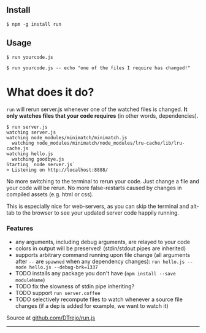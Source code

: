 ## Install

`$ npm -g install run`

## Usage

`$ run yourcode.js`

`$ run yourcode.js -- echo "one of the files I require has changed!"`

# What does it do?

`run` will rerun server.js whenever one of the watched files is
changed. **It only watches files that your code requires** (in other words,
dependencies).

    $ run server.js
    watching server.js
    watching node_modules/minimatch/minimatch.js
      watching node_modules/minimatch/node_modules/lru-cache/lib/lru-cache.js
    watching hello.js
      watching goodbye.js
    Starting `node server.js`
    > Listening on http://localhost:8888/

No more switching to the terminal to rerun your code. Just change a file and
your code will be rerun. No more false-restarts caused by changes in compiled
assets (e.g. html or css).

This is especially nice for web-servers, as you can skip the terminal and
alt-tab to the browser to see your updated server code happily running.

### Features
- any arguments, including debug arguments, are relayed to your code
- colors in output will be preserved! (stdin/stdout pipes are inherited)
- supports arbitrary command running upon file change (all arguments after `--`
  are `spawned` when any dependency changes):
  `run hello.js -- node hello.js --debug-brk=1337`
- TODO installs any package you don't have (`npm install --save moduleName`)
- TODO fix the slowness of stdin pipe inheriting?
- TODO support `run server.coffee`
- TODO selectively recompute files to watch whenever a source file changes
  (if a dep is added for example, we want to watch it)

Source at [github.com/DTrejo/run.js](https://github.com/DTrejo/run.js)

---

<!-- TODO: screenshot of run.js -->

<!--

Ideal psuedo-code

if dep changes
  - scan file for new deps
    - if dep is not installed, install it, restart()
    - else restart()
  - scan file for removed deps
    - unwatch the removed dep (use refcount)
    - restart()
  - deps that were there last time
    - do nothing

if dep is deleted
  - unwatch it (automatic)
  - unwatch its sub-deps (use refcount)
  - restart()

 -->
